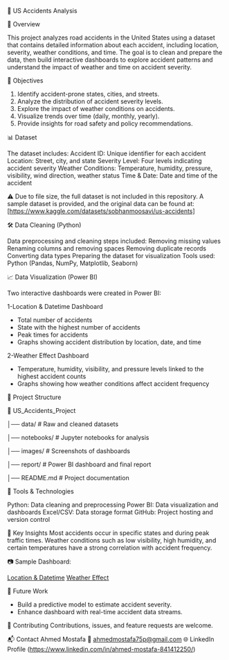🚗 US Accidents Analysis

📌 Overview

This project analyzes road accidents in the United States using a dataset that contains detailed information about each accident, including location, severity, weather conditions, and time.
The goal is to clean and prepare the data, then build interactive dashboards to explore accident patterns and understand the impact of weather and time on accident severity.



🎯 Objectives

1. Identify accident-prone states, cities, and streets.
2. Analyze the distribution of accident severity levels.
3. Explore the impact of weather conditions on accidents.
4. Visualize trends over time (daily, monthly, yearly).
5. Provide insights for road safety and policy recommendations.



📊 Dataset

The dataset includes:
Accident ID: Unique identifier for each accident
Location: Street, city, and state
Severity Level: Four levels indicating accident severity
Weather Conditions: Temperature, humidity, pressure, visibility, wind direction, weather status
Time & Date: Date and time of the accident

⚠️ Due to file size, the full dataset is not included in this repository.
A sample dataset is provided, and the original data can be found at: [https://www.kaggle.com/datasets/sobhanmoosavi/us-accidents]



🛠️ Data Cleaning (Python)

Data preprocessing and cleaning steps included:
Removing missing values
Renaming columns and removing spaces
Removing duplicate records
Converting data types
Preparing the dataset for visualization
Tools used: Python (Pandas, NumPy, Matplotlib, Seaborn)



📈 Data Visualization (Power BI)

Two interactive dashboards were created in Power BI:

1-Location & Datetime Dashboard

 * Total number of accidents
 * State with the highest number of accidents
 * Peak times for accidents
 * Graphs showing accident distribution by location, date, and time

2-Weather Effect Dashboard

 * Temperature, humidity, visibility, and pressure levels linked to the highest accident counts
 * Graphs showing how weather conditions affect accident frequency



📂 Project Structure

📁 US_Accidents_Project

│── data/ # Raw and cleaned datasets


│── notebooks/ # Jupyter notebooks for analysis


│── images/ # Screenshots of dashboards


│── report/ # Power BI dashboard and final report


│── README.md # Project documentation



🚀 Tools & Technologies

Python: Data cleaning and preprocessing
Power BI: Data visualization and dashboards
Excel/CSV: Data storage format
GitHub: Project hosting and version control



📌 Key Insights
Most accidents occur in specific states and during peak traffic times.
Weather conditions such as low visibility, high humidity, and certain temperatures have a strong correlation with accident frequency.




📷 Sample Dashboard:

[Location & Datetime](https://github.com/ahmed75p/US_Accidents_Analysis/blob/main/images/Screenshot%20.png)
[Weather Effect](https://github.com/ahmed75p/US_Accidents_Analysis/blob/main/images/Screenshot%202025-09-10%20033948.png)


🔮 Future Work
- Build a predictive model to estimate accident severity.
- Enhance dashboard with real-time accident data streams.



🤝 Contributing
Contributions, issues, and feature requests are welcome.




📬 Contact
Ahmed Mostafa
📧 ahmedmostafa75p@gmail.com
🌐 LinkedIn Profile
 (https://www.linkedin.com/in/ahmed-mostafa-841412250/)









